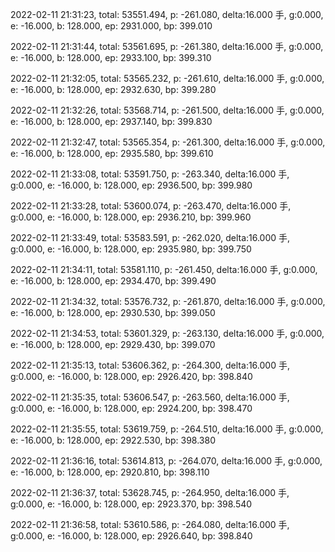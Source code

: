 2022-02-11 21:31:23, total: 53551.494, p: -261.080, delta:16.000 手, g:0.000, e: -16.000, b: 128.000, ep: 2931.000, bp: 399.010

2022-02-11 21:31:44, total: 53561.695, p: -261.380, delta:16.000 手, g:0.000, e: -16.000, b: 128.000, ep: 2933.100, bp: 399.310

2022-02-11 21:32:05, total: 53565.232, p: -261.610, delta:16.000 手, g:0.000, e: -16.000, b: 128.000, ep: 2932.630, bp: 399.280

2022-02-11 21:32:26, total: 53568.714, p: -261.500, delta:16.000 手, g:0.000, e: -16.000, b: 128.000, ep: 2937.140, bp: 399.830

2022-02-11 21:32:47, total: 53565.354, p: -261.300, delta:16.000 手, g:0.000, e: -16.000, b: 128.000, ep: 2935.580, bp: 399.610

2022-02-11 21:33:08, total: 53591.750, p: -263.340, delta:16.000 手, g:0.000, e: -16.000, b: 128.000, ep: 2936.500, bp: 399.980

2022-02-11 21:33:28, total: 53600.074, p: -263.470, delta:16.000 手, g:0.000, e: -16.000, b: 128.000, ep: 2936.210, bp: 399.960

2022-02-11 21:33:49, total: 53583.591, p: -262.020, delta:16.000 手, g:0.000, e: -16.000, b: 128.000, ep: 2935.980, bp: 399.750

2022-02-11 21:34:11, total: 53581.110, p: -261.450, delta:16.000 手, g:0.000, e: -16.000, b: 128.000, ep: 2934.470, bp: 399.490

2022-02-11 21:34:32, total: 53576.732, p: -261.870, delta:16.000 手, g:0.000, e: -16.000, b: 128.000, ep: 2930.530, bp: 399.050

2022-02-11 21:34:53, total: 53601.329, p: -263.130, delta:16.000 手, g:0.000, e: -16.000, b: 128.000, ep: 2929.430, bp: 399.070

2022-02-11 21:35:13, total: 53606.362, p: -264.300, delta:16.000 手, g:0.000, e: -16.000, b: 128.000, ep: 2926.420, bp: 398.840

2022-02-11 21:35:35, total: 53606.547, p: -263.560, delta:16.000 手, g:0.000, e: -16.000, b: 128.000, ep: 2924.200, bp: 398.470

2022-02-11 21:35:55, total: 53619.759, p: -264.510, delta:16.000 手, g:0.000, e: -16.000, b: 128.000, ep: 2922.530, bp: 398.380

2022-02-11 21:36:16, total: 53614.813, p: -264.070, delta:16.000 手, g:0.000, e: -16.000, b: 128.000, ep: 2920.810, bp: 398.110

2022-02-11 21:36:37, total: 53628.745, p: -264.950, delta:16.000 手, g:0.000, e: -16.000, b: 128.000, ep: 2923.370, bp: 398.540

2022-02-11 21:36:58, total: 53610.586, p: -264.080, delta:16.000 手, g:0.000, e: -16.000, b: 128.000, ep: 2926.640, bp: 398.840